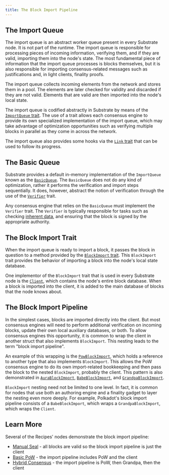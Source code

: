 ```yaml
---
title: The Block Import Pipeline
---
```


## The Import Queue

The import queue is an abstract worker queue present in every Substrate node. It is not part of the
runtime. The import queue is responsible for processing pieces of incoming information, verifying
them, and if they are valid, importing them into the node's state. The most fundamental piece of
information that the import queue processes is blocks themselves, but it is also responsible for
importing consensus-related messages such as justifications and, in light clients, finality proofs.

The import queue collects incoming elements from the network and stores them in a pool. The elements
are later checked for validity and discarded if they are not valid. Elements that are valid are then
imported into the node's local state.

The import queue is codified abstractly in Substrate by means of the
[`ImportQueue` trait](https://crates.parity.io/sp_consensus/import_queue/trait.ImportQueue.html).
The use of a trait allows each consensus engine to provide its own specialized implementation of the
import queue, which may take advantage of optimization opportunities such as verifying multiple
blocks in parallel as they come in across the network.

The import queue also provides some hooks via the
[`Link` trait](https://crates.parity.io/sp_consensus/import_queue/trait.Link.html) that can be used
to follow its progress.

## The Basic Queue

Substrate provides a default in-memory implementation of the `ImportQueue` known as the
[`BasicQueue`](https://crates.parity.io/sp_consensus/import_queue/struct.BasicQueue.html). The
`BasicQueue` does not do any kind of optimization, rather it performs the verification and import
steps sequentially. It does, however, abstract the notion of verification through the use of the
[`Verifier`](https://crates.parity.io/sp_consensus/import_queue/trait.Verifier.html) trait.

Any consensus engine that relies on the `BasicQueue` must implement the `Verifier` trait. The
`Verifier` is typically responsible for tasks such as checking
[inherent data](https://www.substrate.io/kb/learn-substrate/extrinsics#inherents), and ensuring that
the block is signed by the appropriate authority.

## The Block Import Trait

When the import queue is ready to import a block, it passes the block in question to a method
provided by the
[`BlockImport` trait](https://crates.parity.io/sp_consensus/block_import/trait.BlockImport.html).
This `BlockImport` trait provides the behavior of importing a block into the node's local state
database.

One implementor of the `BlockImport` trait that is used in every Substrate node is the
[`Client`](https://crates.parity.io/sc_service/client/index.html), which contains the node's entire
block database. When a block is imported into the client, it is added to the main database of blocks
that the node knows about.

## The Block Import Pipeline

In the simplest cases, blocks are imported directly into the client. But most consensus engines will
need to perform additional verification on incoming blocks, update their own local auxiliary
databases, or both. To allow consensus engines this opportunity, it is common to wrap the client in
another struct that also implements `BlockImport`. This nesting leads to the term "block import
pipeline".

An example of this wrapping is the
[`PowBlockImport`](https://crates.parity.io/sc_consensus_pow/struct.PowBlockImport.html), which
holds a reference to another type that also implements `BlockImport`. This allows the PoW consensus
engine to do its own import-related bookkeeping and then pass the block to the nested `BlockImport`,
probably the client. This pattern is also demonstrated in
[`AuraBlockImport`](https://crates.parity.io/sc_consensus_aura/struct.AuraBlockImport.html),
[`BabeBlockImport`](https://crates.parity.io/sc_consensus_babe/struct.BabeBlockImport.html), and
[`GrandpaBlockImport`](https://crates.parity.io/sc_finality_grandpa/struct.GrandpaBlockImport.html).

`BlockImport` nesting need not be limited to one level. In fact, it is common for nodes that use
both an authoring engine and a finality gadget to layer the nesting even more deeply. For example,
Polkadot's block import pipeline consists of a `BabeBlockImport`, which wraps a
`GrandpaBlockImport`, which wraps the `Client`.

## Learn More

Several of the Recipes' nodes demonstrate the block import pipeline:

- [Manual Seal](https://substrate.dev/recipes/3-entrees/manual-seal.html) - all blocks are valid so
  the block import pipeline is just the client
- [Basic PoW](https://substrate.dev/recipes/3-entrees/basic-pow.html) - the import pipeline includes
  PoW and the client
- [Hybrid Consensus](https://substrate.dev/recipes/3-entrees/hybrid-consensus.html) - the import
  pipeline is PoW, then Grandpa, then the client
